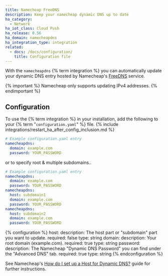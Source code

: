 ```yaml
---
title: Namecheap FreeDNS
description: Keep your namecheap dynamic DNS up to date
ha_category:
  - Network
ha_iot_class: Cloud Push
ha_release: 0.56
ha_domain: namecheapdns
ha_integration_type: integration
related:
  - docs: /docs/configuration/
    title: Configuration file
---
```


With the `namecheapdns` {% term integration %} you can automatically update your dynamic DNS entry hosted by Namecheap's [FreeDNS](https://www.namecheap.com/store/domains/freedns/) service.

{% important %}
Namecheap only supports updating IPv4 addresses.
{% endimportant %}

## Configuration

To use the {% term integration %} in your installation, add the following to your {% term "`configuration.yaml`" %} file.
{% include integrations/restart_ha_after_config_inclusion.md %}

```yaml
# Example configuration.yaml entry
namecheapdns:
  domain: example.com
  password: YOUR_PASSWORD
```

or to specify root & multiple subdomains..

```yaml
# Example configuration.yaml entry
namecheapdns:
  domain: example.com
  password: YOUR_PASSWORD
namecheapdns:
  host: subdomain1
  domain: example.com
  password: YOUR_PASSWORD
namecheapdns:
  host: subdomain2
  domain: example.com
  password: YOUR_PASSWORD
```

{% configuration %}
  host:
    description: The host part or "subdomain" part you want to update.
    required: false
    type: string
  domain:
    description: Your root domain (example.com).
    required: true
    type: string
  password:
    description: The Namecheap "Dynamic DNS Password" you can find under the "Advanced DNS" tab.
    required: true
    type: string
{% endconfiguration %}

See Namecheap's [How do I set up a Host for Dynamic DNS?](https://www.namecheap.com/support/knowledgebase/article.aspx/43/11/how-do-i-set-up-a-host-for-dynamic-dns) guide for further instructions.
